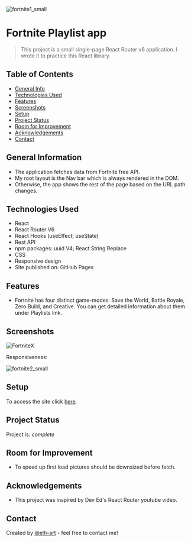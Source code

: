 ![fortnite1_small](https://user-images.githubusercontent.com/48730665/184224161-70c3b873-9412-4022-a560-89ff199dbe9a.gif)

# Fortnite Playlist app
>  This project is a small single-page React Router v6 application. I wrote it to practice this React library.   

## Table of Contents
* [General Info](#general-information)
* [Technologies Used](#technologies-used)
* [Features](#features)
* [Screenshots](#screenshots)
* [Setup](#setup)
* [Project Status](#project-status)
* [Room for Improvement](#room-for-improvement)
* [Acknowledgements](#acknowledgements)
* [Contact](#contact)
<!-- * [License](#license) -->


## General Information
- The application fetches data from Fortnite free API.
- My root layout is the Nav bar which is always rendered in the DOM.
- Otherwise, the app shows the rest of the page based on the URL path changes.


## Technologies Used
- React
- React Router V6
- React Hooks (useEffect; useState)
- Rest API
- npm packages: uuid V4; React String Replace
- CSS
- Responsive design
- Site published on: GitHub Pages


## Features
- Fortnite has four distinct game-modes: Save the World, Battle Royale, Zero Build, and Creative. You can get detailed information about them under Playlists link.


## Screenshots

![FortniteX](https://user-images.githubusercontent.com/48730665/184225681-57ba650c-524e-4547-812e-7c7e92990adb.jpg)

Responsiveness:

![fortnite2_small](https://user-images.githubusercontent.com/48730665/184225963-46170281-fe3a-4f63-a5f9-d475a62da29b.gif)

## Setup
To access the site click [here](https://elh-art.github.io/react_fortnite_playlist/).


## Project Status
Project is:  _complete_


## Room for Improvement
- To speed up first load pictures should be downsized before fetch.


## Acknowledgements
- This project was inspired by Dev Ed's React Router youtube video.


## Contact
Created by [@elh-art](https://www.mazsi.net/) - feel free to contact me!

